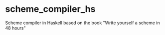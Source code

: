 # scheme_compiler_hs
Scheme compiler in Haskell based on the book "Write yourself a scheme in 48 hours"
